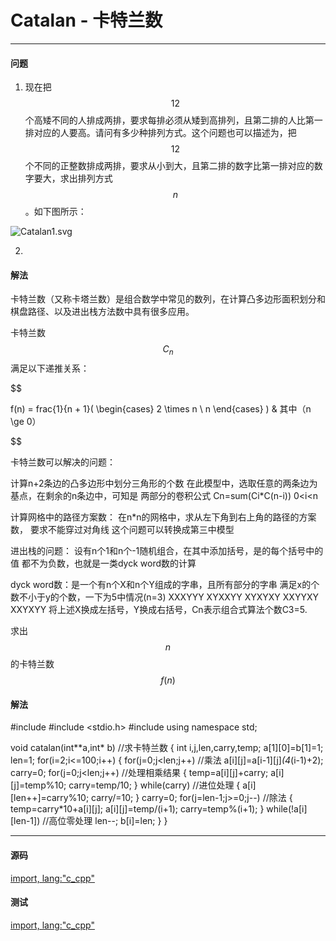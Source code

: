 # Catalan - 卡特兰数

--------

#### 问题

1. 现在把$$ 12 $$个高矮不同的人排成两排，要求每排必须从矮到高排列，且第二排的人比第一排对应的人要高。请问有多少种排列方式。这个问题也可以描述为，把$$ 12 $$个不同的正整数排成两排，要求从小到大，且第二排的数字比第一排对应的数字要大，求出排列方式$$ n $$。如下图所示：

![Catalan1.svg](../res/Catalan1.svg)

2. 

#### 解法

卡特兰数（又称卡塔兰数）是组合数学中常见的数列，在计算凸多边形面积划分和棋盘路径、以及进出栈方法数中具有很多应用。

卡特兰数$$ C_{n} $$满足以下递推关系：

$$

f(n) = frac{1}{n + 1}(
        \begin{cases}
        2 \times n \\
        n
        \end{cases}
        ) & 其中（n \ge 0）

$$

卡特兰数可以解决的问题：

计算n+2条边的凸多边形中划分三角形的个数
在此模型中，选取任意的两条边为基点，在剩余的n条边中，可知是
两部分的卷积公式 Cn=sum(Ci*C(n-i)) 0<i<n

计算网格中的路径方案数：
在n*n的网格中，求从左下角到右上角的路径的方案数，
要求不能穿过对角线
这个问题可以转换成第三中模型

进出栈的问题：
设有n个1和n个-1随机组合，在其中添加括号，是的每个括号中的值
都不为负数，也就是一类dyck word数的计算

dyck word数：是一个有n个X和n个Y组成的字串，且所有部分的字串
满足x的个数不小于y的个数，一下为5中情况(n=3)
XXXYYY XYXXYY XYXYXY XXYYXY XXYXYY
将上述X换成左括号，Y换成右括号，Cn表示组合式算法个数C3=5.

求出$$ n $$的卡特兰数$$ f(n) $$

#### 解法

#include <iostream>
#include <stdio.h>
#include <cmath>
using namespace std;


void catalan(int**a,int* b)  //求卡特兰数
{
    int i,j,len,carry,temp;
    a[1][0]=b[1]=1;
    len=1;
    for(i=2;i<=100;i++)
    {
        for(j=0;j<len;j++)    //乘法
            a[i][j]=a[i-1][j]*(4*(i-1)+2);
        carry=0;
        for(j=0;j<len;j++)    //处理相乘结果
        {
            temp=a[i][j]+carry;
            a[i][j]=temp%10;
            carry=temp/10;
        }
        while(carry)    //进位处理
        {
            a[i][len++]=carry%10;
            carry/=10;
        }
        carry=0;
        for(j=len-1;j>=0;j--) //除法
        {
            temp=carry*10+a[i][j];
            a[i][j]=temp/(i+1);
            carry=temp%(i+1);
        }
        while(!a[i][len-1])     //高位零处理
            len--;
        b[i]=len;
    }
}

--------

#### 源码

[import, lang:"c_cpp"](../../../src/CombinatorialMathematics/Catalan.h)

#### 测试

[import, lang:"c_cpp"](../../../src/CombinatorialMathematics/Catalan.cpp)
